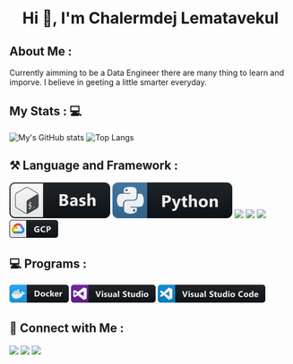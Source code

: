 
<h1 align="center">Hi 👋, I'm Chalermdej Lematavekul</h1>

 ## About Me :
 Currently aimming to be a Data Engineer there are many thing to learn and imporve. I believe in geeting a little smarter everyday.
 
 
## My Stats : 💻
![My's GitHub stats](https://github-readme-stats.vercel.app/api?username=chalermdej-l&show_icons=true&theme=vue&line_height=20&card_width=450) ![Top Langs](https://github-readme-stats.vercel.app/api/top-langs/?username=chalermdej-l&langs_count=8&layout=compact&exclude_repo=Portfolio,Chalermdej-l,Data_Enginner_2023_W4&theme=vue&card_width=370)


 
 <!-- For more icons please follow  https://github.com/MikeCodesDotNET/ColoredBadges -->
 
## ⚒ Language and Framework : 
  <img src="https://raw.githubusercontent.com/8bithemant/8bithemant/master/svg/dev/tools/bash.svg">  <img src="https://github.com/MikeCodesDotNET/ColoredBadges/blob/master/svg/dev/languages/python.svg">  <img src="https://img.shields.io/badge/Microsoft%20SQL%20Server-CC2927?style=for-the-badge&logo=microsoft%20sql%20server&logoColor=white"> <img src="https://github.com/MikeCodesDotNET/ColoredBadges/blob/master/png/dev/tools/powershell.png">  <img src="https://github.com/MikeCodesDotNET/ColoredBadges/blob/master/png/dev/services/azure.png">    <img src="https://github.com/MikeCodesDotNET/ColoredBadges/blob/master/png/dev/services/gcp.png"> 
 
 
 
 ## 💻 Programs : 
 <img src="https://github.com/MikeCodesDotNET/ColoredBadges/blob/master/png/dev/tools/docker.png"> <img src="https://github.com/MikeCodesDotNET/ColoredBadges/blob/master/png/dev/tools/visualstudio.png"> <img src="https://github.com/MikeCodesDotNET/ColoredBadges/blob/master/png/dev/tools/visualstudio_code.png">



 ## 🤝 Connect with Me : 
 <a href="https://www.linkedin.com/in/chalermdej-l/" target="blank"><img align="center" src="https://github.com/MikeCodesDotNET/ColoredBadges/blob/master/png/social/linkedin.png"  /></a>
<a href="https://join.skype.com/invite/y0TtNWVN0t3U" target="blank"><img align="center" src="https://github.com/MikeCodesDotNET/ColoredBadges/blob/master/png/social/skype.png" /></a> 
<a href="https://slack.com/app_redirect?channel=U04CPEJHN68/" target="blank"><img align="center" src="https://img.shields.io/badge/Slack-4A154B?style=for-the-badge&logo=slack&logoColor=white" /></a> 





